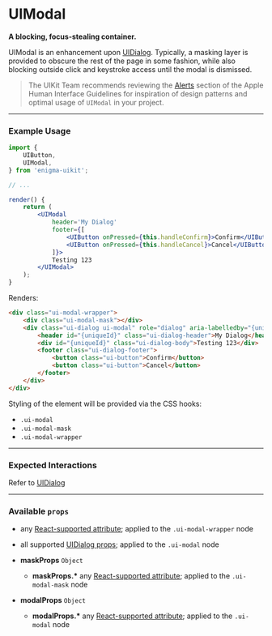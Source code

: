 # UIModal
__A blocking, focus-stealing container.__

UIModal is an enhancement upon [UIDialog](../UIDialog/README.md). Typically, a masking layer is provided to obscure the rest of the page in some fashion, while also blocking outside click and keystroke access until the modal is dismissed.

> The UIKit Team recommends reviewing the [Alerts](https://developer.apple.com/library/mac/documentation/UserExperience/Conceptual/OSXHIGuidelines/WindowAlerts.html#//apple_ref/doc/uid/20000957-CH44-SW1) section of the Apple Human Interface Guidelines for inspiration of design patterns and optimal usage of `UIModal` in your project.

---

### Example Usage

```jsx
import {
    UIButton,
    UIModal,
} from 'enigma-uikit';

// ...

render() {
    return (
        <UIModal
            header='My Dialog'
            footer={[
                <UIButton onPressed={this.handleConfirm}>Confirm</UIButton>,
                <UIButton onPressed={this.handleCancel}>Cancel</UIButton>,
            ]}>
            Testing 123
        </UIModal>
    );
}
```

Renders:

```html
<div class="ui-modal-wrapper">
    <div class="ui-modal-mask"></div>
    <div class="ui-dialog ui-modal" role="dialog" aria-labelledby="{uniqueId}" aria-describedby="{uniqueId}" tabindex="0">
        <header id="{uniqueId}" class="ui-dialog-header">My Dialog</header>
        <div id="{uniqueId}" class="ui-dialog-body">Testing 123</div>
        <footer class="ui-dialog-footer">
            <button class="ui-button">Confirm</button>
            <button class="ui-button">Cancel</button>
        </footer>
    </div>
</div>
```

Styling of the element will be provided via the CSS hooks:

- `.ui-modal`
- `.ui-modal-mask`
- `.ui-modal-wrapper`

---

### Expected Interactions

Refer to [UIDialog](../UIDialog/README.md)

---

### Available `props`

- any [React-supported attribute](https://facebook.github.io/react/docs/tags-and-attributes.html#html-attributes); applied to the `.ui-modal-wrapper` node

- all supported [UIDialog props](../UIDialog/README.md#available-props); applied to the `.ui-modal` node

- __maskProps__ `Object`
    - __maskProps.*__
      any [React-supported attribute](https://facebook.github.io/react/docs/tags-and-attributes.html#html-attributes); applied to the `.ui-modal-mask` node

- __modalProps__ `Object`
    - __modalProps.*__
      any [React-supported attribute](https://facebook.github.io/react/docs/tags-and-attributes.html#html-attributes); applied to the `.ui-modal` node
